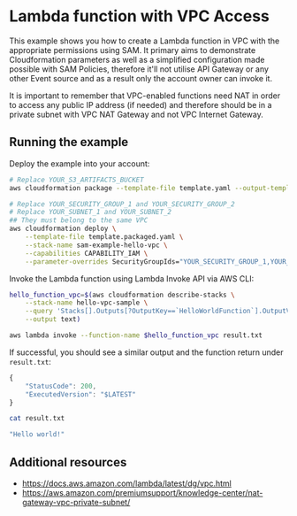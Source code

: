 
# Lambda function with VPC Access

This example shows you how to create a Lambda function in VPC with the appropriate permissions using SAM. It primary aims to demonstrate Cloudformation parameters as well as a simplified configuration made possible with SAM Policies, therefore it'll not utilise API Gateway or any other Event source and as a result only the account owner can invoke it.

It is important to remember that VPC-enabled functions need NAT in order to access any public IP address (if needed) and therefore should be in a private subnet with VPC NAT Gateway and not VPC Internet Gateway.

## Running the example

Deploy the example into your account:

```bash
# Replace YOUR_S3_ARTIFACTS_BUCKET
aws cloudformation package --template-file template.yaml --output-template-file template.packaged.yaml --s3-bucket YOUR_S3_ARTIFACTS_BUCKET

# Replace YOUR_SECURITY_GROUP_1 and YOUR_SECURITY_GROUP_2
# Replace YOUR_SUBNET_1 and YOUR_SUBNET_2
## They must belong to the same VPC
aws cloudformation deploy \
    --template-file template.packaged.yaml \
    --stack-name sam-example-hello-vpc \
    --capabilities CAPABILITY_IAM \
    --parameter-overrides SecurityGroupIds="YOUR_SECURITY_GROUP_1,YOUR_SECURITY_GROUP_2" VpcSubnetIds="YOUR_SUBNET_1,YOUR_SUBNET_2"
```

Invoke the Lambda function using Lambda Invoke API via AWS CLI:

```bash
hello_function_vpc=$(aws cloudformation describe-stacks \
    --stack-name hello-vpc-sample \
    --query 'Stacks[].Outputs[?OutputKey==`HelloWorldFunction`].OutputValue' \
    --output text)

aws lambda invoke --function-name $hello_function_vpc result.txt
```

If successful, you should see a similar output and the function return under ``result.txt``:

```javascript
{
    "StatusCode": 200,
    "ExecutedVersion": "$LATEST"
}
```
```bash
cat result.txt

"Hello world!"
```


## Additional resources

- https://docs.aws.amazon.com/lambda/latest/dg/vpc.html
- https://aws.amazon.com/premiumsupport/knowledge-center/nat-gateway-vpc-private-subnet/
